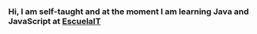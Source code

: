 ### Hi, I am self-taught and at the moment I am learning Java and JavaScript at [EscuelaIT](https://escuela.it/)
